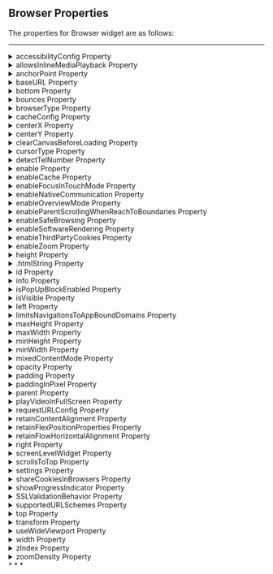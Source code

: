                                  


## <a id="browser-properties"></a> Browser Properties


The properties for Browser widget are as follows:

* * *


<details close markdown="block"><summary>accessibilityConfig Property</summary>

* * *

Enables you to control accessibility behavior and alternative text for the widget.

For more information on using accessibility features in your app, see the [Accessibility](../../../Iris/app_design_dev/Content/Accessibility_Overview.md) appendix in the Volt MX IrisUser Guide.

### Syntax

accessibilityConfig

### Type

Object

### Read/Write

Read + Write

### Remarks

*   The accessibilityConfig property is enabled for all the widgets which are supported under the Flex Layout.

> **_Note:_** From Volt MX Iris V9 SP2 GA version, you can provide i18n keys as values to all the attributes used inside the `accessibilityConfig` property. Values provided in the i18n keys take precedence over values provided in `a11yLabel`, `a11yValue`, and `a11yHint` fields.

The accessibilityConfig property is a JavaScript object which can contain the following key-value pairs.

  
| Key | Type | Description | ARIA Equivalent |
| --- | --- | --- | --- |
| a11yIndex | Integer with no floating or decimal number. | This is an optional parameter. Specifies the order in which the widgets are focused on a screen. | For all widgets, this parameter maps to the `aria-index`, `index`, or `taborder` properties. |
| a11yLabel | String | This is an optional parameter. Specifies alternate text to identify the widget. Generally the label should be the text that is displayed on the screen. | For all widgets, this parameter maps to the `aria-labelledby` property of ARIA in HTML. > **_Note:_** For the Image widget, this parameter maps to the **alt** attribute of ARIA in HTML. |
| a11yValue | String | This is an optional parameter. Specifies the descriptive text that explains the action associated with the widget. On the Android platform, the text specified for a11yValue is prefixed to the a11yHint. | This parameter is similar to the a11yLabel parameter. If the a11yValue is defined, the value of a11yValue is appended to the value of a11yLabel. These values are separated by a space. |
| a11yHint | String | This is an optional parameter. Specifies the descriptive text that explains the action associated with the widget. On the Android platform, the text specified for a11yValue is prefixed to the a11yHint. | For all widgets, this parameter maps to the `aria-describedby` property of ARIA in HTML. |
| a11yHidden | Boolean | This is an optional parameter. Specifies if the widget should be ignored by assistive technology. The default option is set to _false_. This option is supported on iOS 5.0 and above, Android 4.1 and above, and SPA | For all widgets, this parameter maps to the `aria-hidden` property of ARIA in HTML. |
| a11yARIA | Object | This is an optional parameter. For each widget, the key and value provided in this object are added as the attribute and value of the HTML tags respectively. Any values provided for attributes such as `aria-labelledby` and `aria-describedby` using this attribute, takes precedence over values given in `a11yLabel` and `a11yHint` fields. When a widget is provided with the following key value pair or attribute using the a11yARIA object, the tabIndex of the widget is automatically appended as zero.`{"role": "main"}``aria-label` | This parameter is only available on the Desktop Web platform. |

### Android limitations

*   If the results of the concatenation of a11y fields result in an empty string, then `accessibilityConfig` is ignored and the text that is on widget is read out.
*   The soft keypad does not gain accessibility focus during the right/left swipe gesture when the keypad appears.

### SPA/Desktop Web limitations

*   When `accessibilityConfig` property is configured for any widget, the `tabIndex` attribute is added automatically to the `accessibilityConfig` property.
*   The behavior of accessibility depends on the Web browser, Web browser version, Voice Over Assistant, and Voice Over Assistant version.
*   Currently SPA/Desktop web applications support only a few ARIA tags. To achieve more accessibility features, use the attribute a11yARIA. The corresponding tags will be added to the DOM as per these configurations.

### Example 1

This example uses the button widget, but the principle remains the same for all widgets that have an accessibilityConfig property.

```

//This is a generic property that is applicable for various widgets.
//Here, we have shown how to use the accessibilityConfig Property for button widget.
/*You need to make a corresponding use of the accessibilityConfig property for other applicable widgets.*/

Form1.myButton.accessibilityConfig = {
    "a11yLabel": "Label",
    "a11yValue": "Value",
    "a11yHint": "Hint"    
};
```

### Example 2

This example uses the button widget to implement internationalization in `accessibilityConfig` property, but the principle remains the same for all widgets.

```

/*Sample code to implement internationalization in accessibilityConfig property in Native platform.*/

Form1.myButton.accessibilityConfig = {
    "a11yLabel": voltmx.i18n.getLocalizedString("key1")     
};  
/*Sample code to implement internationalization in accessibilityConfig property in Desktop Web platform.*/

Form1.myButton.accessibilityConfig = {
    "a11yLabel": "voltmx.i18n.getLocalizedString(\"key3\")"
};
```

### Platform Availability

*   Available in the IDE
*   iOS, Android, SPA, and Desktop Web

* * *

</details>
<details close markdown="block"><summary>allowsInlineMediaPlayback Property</summary>

* * *

This property enables you to play a video inline in a Browser widget .

### Syntax

allowsInlineMediaPlayback

### Type

Boolean

### Read/Write

Read-only for WKWebView.

### Remarks

The default value of this property is false.

When you set the value of this property as true, the video in the Browser does not open on another screen. The video is played on the same screen.

To ensure that this property works for devices with iOS 10 and later, add the **playsinline** attribute to the video element inside the HTML document. For applications created for OS versions earlier than iOS 10, add the **webkit-playsinline** attribute to the video element in the HTML document.

### Example

Sample HTML document for iOS 10 and later:

```

<!DOCTYPE.html>
<html>
<body>

<h1>My First Heading</h1>
<p>My first paragraph.</p>

<video width="400" controls playsinline>
<source src="mov_bbb.mp4" type="video/mp4">
<source src="mov_bbb.ogg" type="video/ogg">

</video>

</body>
<html>
```

Sample HTML Document for devices earlier than iOS 10

```

<!DOCTYPE.html>
<html>
<body>

<h1>My First Heading</h1>
<p>My first paragraph.</p>

<video width="400" controls webkit-playsinline>
<source src="mov_bbb.mp4" type="video/mp4">
<source src="mov_bbb.ogg" type="video/ogg">

</video>

<p>
Video courtesy of
<a href="https://www.bigbuckbunny.org/" target="_blank">Big Buck Bunny</a>.
</p>

</body>
<html>
```
```

frmBrowser.myBrowser.allowsInlineMediaPlayback = true;
```

Platform Availability

*   Available on iOS platform only

* * *

</details>
<details close markdown="block"><summary>anchorPoint Property</summary>

* * *

Specifies the anchor point of the widget bounds rectangle using the widget's coordinate space.

### Syntax

anchorPoint

### Type

JSObject

### Read/Write

Read + Write

### Remarks

The value for this property is a JavaScript dictionary object with the keys "x" and "y". The values for the "x" and "y" keys are floating-point numbers ranging from 0 to 1. All geometric manipulations to the widget occur about the specified point. For example, applying a rotation transform to a widget with the default anchor point causes the widget to rotate around its center.

The default value for this property is center ( {"x":0.5, "y":0.5} ), that represents the center of the widgets bounds rectangle. The behavior is undefined if the values are outside the range zero (0) to one (1).

### Example

```

Form1.widget1.anchorPoint = {
    "x": 0.5,
    "y": 0.5
};
```

Platform Availability

*   iOS, Android, Windows, and SPA

* * *

</details>
<details close markdown="block"><summary>baseURL Property</summary>

* * *

This property is used to configure the base URL and load a resource file in a Browser widget.

### Syntax

baseURL

### Type

String

### Read/Write

Read + Write

### Remarks

The default value for this property is about:blank.

> **_Note:_** From Iris V8 SP4 onwards, you cannot provide an empty string to access the root folder. You must provide the value, "." , to access the root folder. Here is an example of the code  

frmBrowser.myBrowser.baseURL = ".";

This property is mandatory for loading a resource file inside a browser widget. The resource file can be an image file, audio file, video file or another HTML file.

### Example

```

//Sample code to access a base URL in Browser widget.  
frmBrowser.myBrowser.baseURL="http://www.abcd.com";  
  
/*Sample code to access a resource file in a browser widget, when it is packaged in an application.*/  
frmBrowser.myBrowser.baseURL = voltmx.io.FileSystem.getApplicationDirectoryPath();  

```

### Platform Availability

*   Available in the IDE
*   iOS

* * *

</details>
<details close markdown="block"><summary>bottom Property</summary>

* * *

This property determines the bottom edge of the widget and is measured from the bottom bounds of the parent container.

The bottom property determines the position of the bottom edge of the widget’s bounding box. The value may be set using DP (Device Independent Pixels), Percentage, or Pixels. In freeform layout, the distance is measured from the bottom edge of the parent container. In flow-vertical layout, the value is ignored. In flow-horizontal layout, the value is ignored.

The bottom property is used only if the Height property is not provided.

### Syntax

bottom

### Type

String

### Read/Write

Read + Write

### Remarks

The property determines the bottom edge of the widget and is measured from the bottom bounds of the parent container.

If the layoutType is set as voltmx.flex.FLOW\_VERTICAL, the bottom property is measured from the top edge of bottom sibling widget. The vertical space between two widgets is measured from bottom of the top sibling widget and the top of the bottom sibling widget.

### Example

```

//Sample code to set the bottom property for widgets by using DP, Percentage and Pixels.
frmHome.widgetID.bottom = "50dp";

frmHome.widgetID.bottom = "10%";

frmHome.widgetID.bottom = "10px";
```

### Platform Availability

*   Available in the IDE
*   iOS, Android, Windows, SPA , and Desktop Web

* * *

</details>
<details close markdown="block"><summary>bounces Property</summary>

* * *

Specifies whether the scroll view bounces past the edge of the content and back again.

### Syntax

bounces

### Type

Boolean

The default value for this property is true.

If set to _false,_ the scroll view bounce is not applied.

If set to _true,_ the scroll view bounce is applied.

### Example

```

//Sample code to enable bounces property for a Browser widget.
frmBrowser.myBrowser.bounces=true;
```

### Platform Availability

*   Available in the IDE
*   iOS

* * *

</details>
<details close markdown="block"><summary>browserType Property</summary>

* * *

The `browserType` property helps you to set the type of web view that you want to load the web pages in your application.

### Syntax

browserType

### Type

Constant

You can set the following value to this property.

*   constants.BROWSER\_TYPE\_WKWEBVIEW: This is the default value of this property.

### Read/Write

Read + Write

### Example

```

/*Sample code to set the browserType property in myBrowser Browser widget in frmBrowser form.*/  
frmBrowser.myBrowser.browserType=constants.BROWSER_TYPE_WKWebView;
```

### Platform Availability

*   Available in IDE
*   iOS

* * *

</details>
<details close markdown="block"><summary>cacheConfig Property</summary>

* * *

This property is used to configure the cachePolicy and storagePolicy of the cache responses for the request at the app level.

### Syntax

CacheConfig

### Type

Dictionary

### Read / Write

Read + Write

### Input Parameters

| Parameter | Description |
| --- | --- |
| cacheConfig(JSDictionary) | The cacheConfig is a dictionary which configures the **cachePolicy** and **storagePolicy** of the cache responses. cacheConfig Constants The cache config has the following constantsfor **cachePolicy**: **voltmx.net.cache.USE\_PROTOCOL\_CACHE\_POLICY**: Specifies that the caching logic defined in the protocol implementation, if any, is used for a particular URL load request. This is the default policy for URL load requests. **voltmx.net.cache.RELOAD\_IGNORING\_LOCAL\_CACHE\_DATA**: Specifies that the data for the URL should be loaded from the originating source. No existing cache data should be used to satisfy a URL load request. **voltmx.net.cache.RETURN\_CACHE\_DATA\_ELSE\_LOAD**: Specifies that the existing cached data should be used to satisfy the request, regardless of its age or expiration date. If there is no existing data in the cache corresponding the request, the data is loaded from the originating source. **voltmx.net.cache.RETURN\_CACHE\_DATA\_DONT\_LOAD**: Specifies that the existing cached data should be used to satisfy the request, regardless of its age or expiration date. If there is no existing data in the cache corresponding the request, the data is not loaded from the originating source. The cache config has the following constantsfor **storagePolicy**: **voltmx.net.cache.DISK\_AND\_MEMORY**: The response stored in disk and memory. **voltmx.net.cache.MEMORY\_ONLY**: The response stored in memory only. **voltmx.net.cache.NOT\_ALLOWED**: The response stored neither in the memory nor on the disk.   |

### Example

```

//Sample code to add cacheConfig proerty to the browser widget
frmBrowser.myBrowser.cacheConfig = {
  cachePolicy: voltmx.net.cache.RELOAD_IGNORING_LOCAL_CACHE_DATA,
  cacheStoragePolicy: voltmx.net.cache.MEMORY_ONLY
}
```

### Platform Availability

iOS

* * *

</details>
<details close markdown="block"><summary>centerX Property</summary>

* * *

This property determines the center of a widget measured from the left bounds of the parent container.

The centerX property determines the horizontal center of the widget’s bounding box. The value may be set using DP (Device Independent Pixels), Percentage, or Pixels. In freeform layout, the distance is measured from the left edge of the parent container. In flow-vertical layout, the distance is measured from the left edge of the parent container. In flow-horizontal layout, the distance is measured from the right edge of the previous sibling widget in the hierarchy.

### Syntax

centerX

### Type

String

### Read/Write

Read + Write

### Remarks

If the layoutType is set as voltmx.flex.FLOW\_HORIZONTAL, the centerX property is measured from right edge of the left sibling widget.

### Example

```

//Sample code to set the centerX property for widgets by using DP, Percentage and Pixels.
frmHome.widgetID.centerX = "50dp";

frmHome.widgetID.centerX = "10%";

frmHome.widgetID.centerX = "10px";
```

### Platform Availability

*   Available in the IDE
*   iOS, Android, Windows, SPA, and Desktop Web

* * *

</details>
<details close markdown="block"><summary>centerY Property</summary>

* * *

This property determines the center of a widget measured from the top bounds of the parent container.

The centerY property determines the vertical center of the widget’s bounding box. The value may be set using DP (Device Independent Pixels), Percentage, or Pixels. In freeform layout, the distance is measured from the top edge of the parent container. In flow-horizontal layout, the distance is measured from the top edge of the parent container. In flow-vertical layout, the distance is measured from the bottom edge of the previous sibling widget in the hierarchy.

### Syntax

centerY

### Type

String

### Read/Write

Read + Write

### Remarks

If the layoutType is set as voltmx.flex.FLOW\_VERTICAL, the centerY property is measured from bottom edge of the top sibling widget.

### Example

```

//Sample code to set the centerY property for widgets by using DP, Percentage and Pixels.
frmHome.widgetID.centerY = "50dp";

frmHome.widgetID.centerY = "10%";

frmHome.widgetID.centerY = "10px";
```

### Platform Availability

*   Available in the IDE
*   iOS, Android, Windows, SPA, and Desktop Web

* * *

</details>
<details close markdown="block"><summary>clearCanvasBeforeLoading Property</summary> 

* * *

Clears the browser's canvas before data is loaded.

### Syntax

clearCanvasBeforeLoading

### Type

Boolean

### Read/Write

Read+Write

### Remarks

If this property is set to `true`, the browser widget will clear its canvas before it loads data. If it is `false`, it will not clear the canvas.

### Example

```

//Sample code to disable clearCanvasBeforeLoading property in Browser widget.  
frmBrowser.myBrowser.clearCanvasBeforeLoading=false;  

```

### Platform Availability

*   Android

* * *

</details>
<details close markdown="block"><summary>cursorType Property</summary>

* * *

In Desktop Web applications, when you hover the mouse over any widget, a mouse pointer appears. Using the cursorType property in Iris, you can specify the type of the mouse pointer.

### Syntax

cursorType

### Type

String.

You must provide valid CSS cursor value such as wait, grab, help, etc. to the cursorType property.

### Read/Write

Read + Write

### Remarks

To add the `cursorType` property using Volt MX Iris in a Desktop Web application, follow these steps.

1.  In Volt MX Iris, open the Desktop Web application. From the **Project** explorer, expand **Responsive Web/ Desktop**\> **Forms** and select the form to which you need to make the changes.
2.  On the canvas, select the widget for which you want to specify the cursor type. For example, button.
3.  From the **Properties** panel, navigate to the **Skin** tab > **Hover Skin** tab.  
    You will find that the details of the hover skin is not enabled here.
4.  Check the **Enable** option to add a hover skin to your widget.  
    The details and configurations of the hover skin is enabled.
5.  Under the **General** section, for the Platform option, click the ellipsis icon.  
    The **Fork Skin** window appears.
6.  In the **Fork Skin** window, for **Desktop**, check under **HTML5 SPA**.
7.  Click **Ok**. You have successfully forked your hover skin for Desktop Web application.  
    You can see that the **Cursor Type** property has been added under the **General** section.
8.  Select a value from the drop-down list to set the **Cursor Type** for the widget.

### Example

```

//This is a generic property and is applicable for many widgets.  
  
/*The example provided is for the Button widget. Make the required changes in the example while using other widgets.*/
  
frmButton.myButton.cursorType = "wait";

```

### Platform Availability

*   Available in IDE
*   Desktop Web

* * *

</details>
<details close markdown="block"><summary>detectTelNumber Property</summary>

* * *

Specifies if the Browser widget must support the detection of phone numbers in the web page and display the phone numbers as clickable Phone links. If you click the Phone link, the Phone application launches and dials the number.

### Syntax

detectTelNumber

### Type

Boolean

### Read/Write

Read + Write

### Remarks

The default value for this property is true.

If set to _false_, the Browser does not detect the Phone numbers.

If set to _true_, the Browser detects the phone numbers and displays them as links on the Phone.

### Example

```

//Sample code to enable detectTelNumber property in Browser widget.  
frmBrowser.myBrowser.detectTelNumber=true;  

```

### Platform Availability

*   Available in the IDE
*   Available on all platforms

* * *

</details>
<details close markdown="block"><summary>enable Property</summary>

* * *

The `enable` property is used to control the actionability of the widgets. In a scenario where you want to display a widget but not invoke any action on the widget, configure the `enable` property to false to achieve it.

This is a constructor level property and applicable for all widgets in Volt MX Iris.

### Syntax

enable

### Type

Boolean

### Read/Write

Read + Write

### Remarks

The default value of this property is true.

When `enable` property is configured to true, the action associated with a widget can be invoked by the user in the application.

When `enable` property is configured to false, the action associated with a widget cannot be invoked by the user in the application.

### Example

```

//This is a generic property and is applicable for many widgets.  
  
/*The example provided is for the Button widget. Make the changes required in the example while using other widgets.*/
  
frmButton.myBtn.enable= true;
```

### Platform Availability

*   Android, iOS, Windows, SPA, and Desktop web

 

* * *

</details>
<details close markdown="block"><summary>enableCache Property</summary>

* * *

The property enables you to improve the performance of Positional Dimension Animations.

### Syntax

enableCache

### Type

Boolean

### Read/Write

Read + Write

### Remarks

The default value for this property is true.

> **_Note:_** When the property is used, application consumes more memory. The usage of the property enables tradeoff between performance and visual quality of the content. Use the property cautiously.

### Example

```

Form1.widgetID.enableCache = true;
```

### Platform Availability

*   Available in the IDE.
*   Windows
*   Android (Not available in IDE)

* * *

</details>
<details close markdown="block"><summary>enableFocusInTouchMode Property</summary>

* * *

This property is applicable in Android native platform, when a Browser or a CordovaBrowser widget appears in the middle of mobile device screen. When the user touches the Browser or CordovaBrowser widget, the screen scrolls up, and moves the widget to the top of the screen.  
When `enableFocusInTouchMode` property is configured to _false_, the widget will not move to the top of the screen. When configured to _true_, the widget will move to the top of the screen.

This property is applicable only for Browser and CordovaBrowser widgets.

### Syntax

enableFocusInTouchMode

### Type

Boolean

### Read/Write

Read + Write

### Example

```

//This property is applicable for Browser and CordovaBrowser widgets.

/*This example demonstrates how to use enableFocusInTouchMode property by using myBrowser Browser widget in frmBrowser FlexForm. You need to use enableFocusInTouchMode property for CordovaBrowser widget in a similar manner.*/

frmBrowser.myBrowser.enableFocusInTouchMode= false;

```

### Platform Availability

*   Android
    

 

* * *

</details>
<details close markdown="block"><summary>enableNativeCommunication Property</summary> 

* * *

Enables web apps to access Volt MX Iris native capabilities from within the web app's JavaScript code.

### Syntax

enableNativeCommunication

### Type

Boolean

### Read/Write

Read only

### Remarks

By default, this property is set `false`. Your app can only set this property in the Browser widget's constructor. After the constructor executes, this property is read-only.

### Example

```

//This property is applicable for Browser and CordovaBrowser widgets.

/*This example demonstrates how to use enableNativeCommunication property by using myBrowser Browser widget in frmBrowser FlexForm. You need to use enableNativeCommunication property for CordovaBrowser widget in a similar manner.*/  
FrmBrowser.myBrowser.enableNativeCommunication = true;
```

### Platform Availability

*   iOS, Android, Windows, SPA, and Desktop Web

* * *

</details>
<details close markdown="block"><summary>enableOverviewMode Property</summary>

* * *

Specifies whether the browser should load pages in overview mode. For example, zoom out the content to fit in the screen width.

### Syntax

enableOverviewMode

### Type

Boolean

### Read/Write

Write only

### Remarks

The default value for this property is false.

To use this property, you must set useWideViewport property and screenLevelWidget property to true, else the behavior is undefined.

### Example

```

//Sample code to enable enableOverviewMode property in Browser widget.  
frmBrowser.myBrowser.enableOverviewMode=true;  

```

### Platform Availability

Available on Android 8

* * *

</details>
<details close markdown="block"><summary>enableParentScrollingWhenReachToBoundaries Property</summary>

* * *

Makes the content of the Browser scrollable.

### Syntax

enableParentScrollingWhenReachToBoundaries

### Type

Boolean

### Read/Write

Read+Write

### Remarks

This is a non-Constructor property.

Default value of this property is **true**.

You must set this property as false to make the Browser content scrollable. For example, if a Browser has PDF content in it, you must set this property as false to make the content scrollable.

Limitation

If a Browser has a scrollable parent, the parent cannot be scrolled further once you reach the end of the Browser. Touch the parent to scroll it. This limitation is applicable when you set this property to **false**.

### Example

```

formHome.browser.enableParentScrollingWhenReachToBoundaries = false;
```

### Platform Availability

*   Android

* * *

</details>
<details close markdown="block"><summary>enableSafeBrowsing Property</summary>

* * *

This property helps you to enable or disable the Safe Browsing feature in a _Browser_ widget.

### Syntax

enableSafeBrowsing

### Type

Boolean

### Read/Write

Read+Write

### Remarks

*   The default value of this property is _true_.
*   Safe Browsing is available by default on devices with WebView version 66 and later (Android 5.0 and later).
*   Safe Browsing protects the browser/Webview against malware and phishing attacks. In Volt MX Iris, you can use the **enableSafeBrowsing** property to enable and disable this feature in the _Browser_ widget.

> **_Note:_** Android Apps where the **target SDK** has been set less than Android 8 (API level 26), cannot use **enableSafeBrowsing** Property. Such apps should add the following manifest tag to enable Safe Browsing. To add the tag go to Project Settings>Native>Android>Tags>**Child Tag Entries under<manifest> tag** and provide the following code.  
  
`<meta-data android:name="android.webkit.WebView.EnableSafeBrowsing" android:value="true" />`  
  
This manifest tag is also helpful if you have multiple Browser widgets in your application. However, this tag has lower precedence over enableSafeBrowsing Property.  

### Example

```

//Sample code to enable enableSafeBrowsing property in Browser widget.  
frmBrowser.myBrowser.enableSafeBrowsing=true;  

```

### Platform Availability

*   Android(API Level 26 and later)

* * *

</details>
<details close markdown="block"><summary>enableSoftwareRendering Property</summary>

* * *

Sets the rendering of the browser contents using software, not hardware.

### Syntax

enableSoftwareRendering

### Type

Boolean

### Read/Write

Read + Write

### Remarks

The default value for this property is false.

This property is only supported on Android. By default the Browser contents on Android devices is rendered by the hardware rendering layer. In a few devices, hardware rendering of the Browser widget may fail under low memory situations leading to blank area in the Browser widget’s space on screen.

To handle this issue, the browser rendering can be moved from hardware to software which ensures that the Browser widget is always displayed properly.

If you configure the enableSoftwareRendering property value as True, the Browser widget refresh rate decreases. The decrease in the Browser widget refresh rate will impact the refresh rate of animations, GIFs, and videos in the browser.

### Example

```

formHome.browser.enableSoftwareRendering = true;
```

### Platform Availability

*   Android

* * *

</details>
<details close markdown="block"><summary>enableThirdPartyCookies Property</summary>

* * *

Specifies if third party cookies must be enabled.

### Syntax

enableThirdPartyCookies

### Type

Boolean

### Read/Write

Read + Write

### Example

```

formHome.browser.enableThirdPartyCookies = true;
```

### Platform Availability

*   Android

* * *

</details>
<details close markdown="block"><summary>enableZoom Property</summary>

* * *

Specifies if Zoom (ability to change the scale of the view area) must be enabled.

### Syntax

enableZoom

### Type

Boolean

### Read/Write

Read + Write

### Remarks

The default value for this property is false.

If set to _true_, the Zoom feature is enabled.

If set to _false_, the Zoom feature is disabled.

### Example

```

//Sample code to enable enableZoom property in Browser widget.  
frmBrowser.myBrowser.enableZoom=true;  

```

### Platform Availability

*   Available in the IDE
*   Available on all platforms except Windows platform

* * *

</details>
<details close markdown="block"><summary>height Property</summary>

* * *

It determines the height of the widget and measured along the y-axis.

The height property determines the height of the widget’s bounding box. The value may be set using DP (Device Independent Pixels), Percentage, or Pixels. For supported widgets, the height may be derived from either the widget or container’s contents by setting the height to “preferred”.

### Syntax

height

### Type

Number, String, and Constant

### Read/Write

Read + Write

### Remarks

Following are the available measurement options:

*   %: Specifies the values in percentage relative to the parent dimensions.
*   px: Specifies the values in terms of device hardware pixels.
*   dp: Specifies the values in terms of device independent pixels.
*   default: Specifies the default value of the widget.
*   voltmx.flex.USE\_PREFERED\_SIZE: When this option is specified, the layout uses preferred height of the widget as height and preferred size of the widget is determined by the widget and may varies between platforms.

### Example

```

//Sample code to set the height property for widgets by using DP, Percentage and Pixels.
frmHome.browser1.height="50dp";

frmHome.browser1. height="10%";

frmHome.browser1. height="10px";
```

### Platform Availability

*   Available in the IDE
*   iOS
*   Android
*   Windows
*   SPA

* * *

</details>
<details close markdown="block"><summary id="htmlString">.htmlString Property</summary>

* * *

Specifies the HTML content for the Browser widget.

### Syntax

htmlString

### Type

String

### Read/Write

Read + Write

### Example

```

//Sample code to set.htmlString property in Browser widget.  
var.htmlStringWelcome= ".html>Welcome<.html>";  
frmBrowser.myBrowser.htmlString.htmlStringWelcome;  

```

### Platform Availability

*   Available on all platforms

* * *

</details>
<details close markdown="block"><summary>id Property</summary>

* * *

id is a unique identifier of Browser widget consisting of alpha numeric characters. Every Browser should have a unique id within a Form.

### Syntax

id

### Type

String

### Read/Write

Read only

### Example

```

//Defining the properties for a Browser widget with id :"browserID"
var webBasic = {
    id: "browserID",
    isVisible: true,
    screenLevelWidget: false
};

var webLayout = {
    containerWeight: 100
};

//Creating the Browser.
var browser = new voltmx.ui.Browser(webBasic, webLayout, {});

//Reading the id of the Browser
alert("Browser id ::" + browser.id);
```

### Platform Availability

*   Available in the IDE
*   Available on all platforms

* * *

</details>
<details close markdown="block"><summary>info Property</summary>

* * *

A custom JSObject with the key value pairs that a developer can use to store the context with the widget. This will help in avoiding the globals to most part of the programming.

### Syntax

info

### Type

JSObject

### Read/Write

Read + Write

### Remarks

This is a **non-Constructor** property. You cannot set this property through widget constructor. But you can read and write data to it.

Info property can hold any JSObject. After assigning the JSObject to info property, the JSObject should not be modified. For example,

```

var inf = {a: 'hello'};
widget.info = inf; //works
widget.info.a = 'hello world'; //This will not update the widget info a property to Hello world. 
//widget.info.a will have old value as hello.
```

### Example

```

//Sample code to set info property for a Browser widget

frmBrowser.myBrowser.info = {
    key: "zoom of browser"
};

//Reading the info of the Browser widget.
voltmx.print("Browser info ::" + frmBrowser.myBrowser.info);
```

### Platform Availability

*   Available on all platforms

* * *

* * *

</details>
<details close markdown="block"><summary>isPopUpBlockEnabled Property</summary>

* * *

This property indicates whether pop-ups invoked by the Window.open() API are blocked in the WKWebView browser.

### Syntax

isPopUpBlockEnabled

### Type

Boolean

### Read/Write

Read + Write

### Remarks

*   If the value is set to true, the pop-up web page that is invoked by the Window.open() API is blocked and does not open.
*   If the value is set to false, the pop-up web page opens in the same browser window, invoked by an event of the Window.open() API.
*   The default value for this property is false.
*   When the Window.close() API is invoked, the page navigates back to the space that the pop-up event was triggered from.


### Example

```

// Sample Code to block pop-ups
var browser0 \= new kony.ui.Browser({
"isPopUpBlockEnabled": true
)};
```

### Platform Availability

*   Available on the iOS platform
 

* * *

</details>
<details close markdown="block"><summary>isVisible Property</summary>

* * *

This property controls the visibility of a widget on the form.

### Syntax

isVisible

### Type

Boolean

### Read/Write

Read + Write

### Remarks

The default value for this property is true.

If set to _false,_ the widget is not displayed.

If set to _true,_ the widget is displayed.

You can also set the visibility of a widget dynamically from code using the setVisibility method.

### Example

```

//Sample code to set isVisible property for a Browser widget
frmBrowser.myBrowser.isVisible=true;
```

### Platform Availability

*   Available in the IDE
*   Available on all platforms

* * *

</details>
<details close markdown="block"><summary>left Property</summary>

* * *

This property determines the lower left corner edge of the widget and is measured from the left bounds of the parent container.

The left property determines the position of the left edge of the widget’s bounding box. The value may be set using DP (Device Independent Pixels), Percentage, or Pixels. In freeform layout, the distance is measured from the left edge of the parent container. In flow-vertical layout, the distance is measured from the left edge of the parent container. In flow-horizontal layout, the distance is measured from the right edge of the previous sibling widget in the hierarchy.

### Syntax

left

### Type

String

### Read/Write

Read + Write

### Remarks

If the layoutType is set as voltmx.flex.FLOW\_HORIZONTAL, the left property is measured from right edge of the left sibling widget.

### Example

```

//Sample code to set the left property for widgets by using DP, Percentage and Pixels.
frmHome.widgetID.left = "50dp";

frmHome.widgetID.left = "10%";

frmHome.widgetID.left = "10px";
```

### Platform Availability

*   Available in the IDE
*   iOS, Android, Windows, SPA, and Desktop Web

* * *

</details>
<details close markdown="block"><summary>limitsNavigationsToAppBoundDomains Property</summary>

* * *

The iOS App-Bound Domains feature limits the tracking risk of in-app browsing, by restricting domain access by the app to those you specify. To use the feature, you add the WKAppBoundDomains key to `<projectDirectory>/resources/common/infoplist_configuration.json`and supply an array of domain name strings as the value. Here is a sample infoplist_configuration.json file entry to set app bound domains.
```
{ 
   "WKAppBoundDomains" : ["https://www.ExampleDomainl.com", "https://www.ExampleDomain2.com", "https://www.ExampleDomain3.com"]
}
``` 

By default, Browser widgets with Browser Type = WKWebView can use JavaScript injection, custom style sheets, cookie manipulation, and message handlers. However, once you add "WKAppBoundDomains" to infoplist_configuration.json, all WKWebView Browser instances in the app lose these capabilities. To restore access to these APIs, set limitsNavigationsToAppBoundDomains to true in the Browser widget configuration.

> **_Note:_**  You can also access the limitsNavigationsToAppBoundDomains property through code as part of the pspConfig Object. However, you can only enable (or add) this property when you create the Browser widget instance. You cannot change the value of this property after the Browser widget is initialized. 

### Syntax

limitsNavigationsToAppBoundDomains 

### Type

Boolean

### Read/Write

Read Only

### Remarks

The default value of this property is false. 

### Example

```
limitsNavigationsToAppBoundDomains = true;
```

### Platform Availability

*   iOS 14 and later versions

* * *

</details>
<details close markdown="block"><summary>maxHeight Property</summary>

* * *

This property specifies the maximum height of the widget and is applicable only when the height property is not specified.

The maxHeight property determines the maximum height of the widget’s bounding box. The value may be set using DP (Device Independent Pixels), Percentage, or Pixels. The maxHeight value overrides the preferred, or “autogrow” height, if the maxHeight is less than the derived content height of the widget.

### Syntax

maxHeight

### Type

Number

### Read/Write

Read + Write

### Example

```

//Sample code to set the maxHeight property for widgets by using DP, Percentage and Pixels.
frmHome.widgetID.maxHeight = "50dp";

frmHome.widgetID.maxHeight = "10%";

frmHome.widgetID.maxHeight = "10px";
```

### Platform Availability

*   Available in the IDE
*   iOS, Android, Windows, SPA, and Desktop Web

* * *

</details>
<details close markdown="block"><summary>maxWidth Property</summary>

* * *

This property specifies the maximum width of the widget and is applicable only when the width property is not specified.

The Width property determines the maximum width of the widget’s bounding box. The value may be set using DP (Device Independent Pixels), Percentage, or Pixels. The maxWidth value overrides the preferred, or “autogrow” width, if the maxWidth is less than the derived content width of the widget.

### Syntax

maxWidth

### Type

Number

### Read/Write

Read + Write

### Example

```

//Sample code to set the maxWidth property for widgets by using DP, Percentage and Pixels.
frmHome.widgetID.maxWidth = "50dp";

frmHome.widgetID.maxWidth = "10%";

frmHome.widgetID.maxWidth = "10px";
```

### Platform Availability

*   Available in the IDE
*   iOS, Android, Windows, SPA, and Desktop Web

* * *

</details>
<details close markdown="block"><summary>minHeight Property</summary>

* * *

This property specifies the minimum height of the widget and is applicable only when the height property is not specified.

The minHeight property determines the minimum height of the widget’s bounding box. The value may be set using DP (Device Independent Pixels), Percentage, or Pixels. The minHeight value overrides the preferred, or “autogrow” height, if the minHeight is larger than the derived content height of the widget.

### Syntax

minHeight

### Type

Number

### Read/Write

Read + Write

### Example

```

//Sample code to set the minHeight property for widgets by using DP, Percentage and Pixels.
frmHome.widgetID.minHeight = "50dp";

frmHome.widgetID.minHeight = "10%";

frmHome.widgetID.minHeight = "10px";
```

### Platform Availability

*   Available in the IDE
*   iOS, Android, Windows, SPA, and Desktop Web

* * *

</details>
<details close markdown="block"><summary>minWidth Property</summary>

* * *

This property specifies the minimum width of the widget and is applicable only when the width property is not specified.

The minWidth property determines the minimum width of the widget’s bounding box. The value may be set using DP (Device Independent Pixels), Percentage, or Pixels. The minWidth value overrides the preferred, or “autogrow” width, if the minWidth is larger than the derived content width of the widget.

### Syntax

minWidth

### Type

Number

### Read/Write

Read only

### Example

```

//Sample code to set the minWidth property for widgets by using DP, Percentage and Pixels.
frmHome.widgetID.minWidth = "50dp";

frmHome.widgetID.minWidth = "10%";

frmHome.widgetID.minWidth = "10px";
```

### Platform Availability

*   Available in the IDE
*   iOS, Android, Windows, SPA, and Desktop Web

* * *

</details>
<details close markdown="block"><summary>mixedContentMode Property</summary>

* * *

This property is used to set the behavior of Browser widget, when a secure URL tries to load a content that is not secure.

### Syntax

mixedContentMode

### Type

Constant

### Read/Write

Read + Write

### Remarks

The default value of this property is constants.BROWSER\_MIXED\_CONTENT\_NEVER\_ALLOW.

You can set any of the following value to this property.

*   constants.BROWSER\_MIXED\_CONTENT\_ALWAYS\_ALLOW: When the `mixedContentMode` property is set to this value, the Browser widget will load all content from a secure origin. This mode of loading content is least secure and is not recommended.
*   constants.BROWSER\_MIXED\_CONTENT\_NEVER\_ALLOW: When the `mixedContentMode` property is set to this value, the Browser widget will not load a content without certifications even if it is from a secure origin. This mode of loading content is secure and is recommended.
*   constants.BROWSER\_MIXED\_CONTENT\_COMPATIBILITY\_MODE: When the `mixedContentMode` property is set to this value, the Browser widget behaves similar to a web browser and attempts to load the content without certifications. This content may be loaded or blocked depending on the release and is not explicitly defined. You can use this mode of loading content when your application is not in control of the content, but the content is being operated from a secure environment.

> **_Note:_** In an application with target SDK as Android 9 (API level 28), the cleartext content for specific domains is blocked. To enable cleartext for specific domains, you must configure cleartexttraffic in the network security configuration. For more information on cleartexttraffic, click [here](../../../Iris/iris_user_guide/Content/Android_Pie_Behavioral_Changes.md).

### Example

```

//Sample code to set mixedContentMode property for a Browser widget.   
  
frmBrowser.myBrowser.mixedContentMode = constants.BROWSER_MIXED_CONTENT_COMPATIBILITY_MODE;

```

### Platform Availability

*   Android 5.0 onwards

> **_Note:_** In an application with target SDK as Android 9 (API level 28), the cleartext content for specific domains is blocked. To enable cleartext for specific domains, you must configure cleartexttraffic in the network security configuration. For more information on cleartexttraffic, click [here](../../../Iris/iris_user_guide/Content/Android_Pie_Behavioral_Changes.md).

* * *

</details>
<details close markdown="block"><summary>opacity Property</summary>

* * *

Specifies the opacity of the widget. The value of this property must be in the range 0.0 (transparent) to 1.0 (opaque). Any values outside this range are fixed to the nearest minimum or maximum value.

Specifies the opacity of the widget. Valid opacity values range from 0.0 (transparent), to 1.0 (opaque). Values set to less than zero will default to zero. Values more than 1.0 will default to 1. Interaction events set on a transparent widget will still be fired. To disable the events, also set the “isVisible” property to “false”.

### Syntax

opacity

### Type

Number

### Read/Write

Read + Write

### Remarks

> **_Note:_** This property has more priority compared to the values coming from the configured skin.

### Example

```

//Sample code to make the widget transparent by using the opacity property.
frmHome.widgetID.opacity = 0;

//Sample code to make the widget opaque by using the opacity property.
frmHome.widgetID.opacity = 1;
```

### Platform Availability

*   Not available in the IDE.
*   iOS, Android, Windows, SPA, and Desktop Web

* * *

</details>
<details close markdown="block"><summary>padding Property</summary>

* * *

Defines the space between the content of the widget and the widget boundaries. You can use this option to define the top, left, right, and bottom distance between the widget content and the widget boundary.

When you are defining the padding (for any platform) the _first_ time, the value that you enter in the padding field (top, left, right, or bottom) is auto-populated across all the platforms.

  
The following image illustrates a widget with a defined padding:

![](../../../8.4/WidgetsProgGuide/Content/Resources/Images/Padding.png)

### Syntax

padding

### Type

Array of numbers

### Read / Write

Read+Write

### Limitations

Desktop Web/ SPA platforms do not support _padding_ property in Image widget, Slider widget and Switch widget.

### Example

```

//Sample code to set the padding property for widgetID Button widget in frmHome Form.
frmHome.widgetID.padding= [2,2,2,2];
```

### Platform Availability

*   Available in IDE
*   Desktop Web and SPA

* * *

</details>
<details close markdown="block"><summary>paddingInPixel Property</summary>

* * *

This property specifies whether the padding property is to be applied in pixels or in percentage.

### Syntax

paddingInPixel

### Type

Boolean

### Read/Write

Read Only

### Remarks

The default value of this property is _false_.

If the value of this property is _true,_ the padding are applied in pixels.

If the value of this property is _false,_ the padding are applied as set in [padding](#padding) property.

### Limitations

Desktop Web/ SPA platforms do not support _paddingInPixel_ property in Image widget, Slider widget and Switch widget.

### Example

```

//Sample code to read paddingInPixel property for widgetID Button widget in frmHome form.

voltmx.print("PaddingInPixel property value is:"+fromHome.widgetID.paddingInPixel);
```

### Platform Availability

*   Desktop Web and SPA.

* * *

</details>
<details close markdown="block"><summary>parent Property</summary>

* * *

Helps you access the parent of the widget. If the widget is not part of the widget hierarchy, the parent property returns null.

### Syntax

parent

### Read/Write

Read only

### Remarks

> **_Note:_** The property works for all the widgets inside a FlexForm, FlexContainer or FlexScrollContainer.

### Example

```

function func() {

    voltmx.print("The parent of the widget" + JSON.stringify(Form1.widgetID.parent));

}
```

### Platform Availability

*   Not available in the IDE
*   iOS, Android, Windows, SPA, and Desktop Web

* * *

</details>
<details close markdown="block"><summary>playVideoInFullScreen Property</summary>

* * *

You can use this property to enable Full Screen viewing of videos in webpages in Browser widget. After enabling this property, by clicking the Full Screen Expansion button, you can make the videos play in full-screen view.

### Syntax

playVideoInFullScreen

### Type

Boolean

### Read/Write

Read + Write

### Example

```

frm1.browser1.playVideoInFullScreen = true;

```

### Platform Availability

*   Android

* * *

</details>
<details close markdown="block"><summary>requestURLConfig Property</summary>

* * *

Specifies the configurations for the requested URL in key-value pairs as a JavaScript object.

### Syntax

requestURLConfig

### Type

JSObject

### Read/Write

Read + Write

### Remarks

The following are the keys that are accepted in this object.

*   URL - Mandatory

Specifies the initial URL that must be requested from the server. The URL must begin with http:// .

*   requestMethod - Optional

Specifies the HTTP method to use for requesting the initial URL. You can choose either:

> *   BROWSER\_REQUEST\_METHOD\_GET (Default)
>     
>     > **_Note:_** SPA platforms supports BROWSER\_REQUEST\_METHOD\_GET option only.
>     

> *   BROWSER\_REQUEST\_METHOD\_POST

*   requestData - Optional

Specifies the key-value pairs that must be sent to the initial URL. It accepts an array of array. For example,

```

[["key1","value1"],["key2","value2"],["keyn", "valuen"]
```

### Example

```

//Sample code to invoke requestURLConfig property for a Browser widget.
  
var urlConf = {
    URL: "https://www.google.co.in/",
    requestMethod: constants.BROWSER_REQUEST_METHOD_GET,
    headers: headersConf
};  
frmBrowser.myBrowser.requestURLConfig=urlConf;

```

### Platform Availability

*   Available in the IDE
*   Available on all platforms

* * *

</details>
<details close markdown="block"><summary>retainContentAlignment Property</summary>

* * *

This property is used to retain the content alignment property value, as it was defined.

> **_Note:_** Locale-level configurations take priority when invalid values are given to this property, or if it is not defined.

The mirroring widget layout properties should be defined as follows.

```

function getIsFlexPositionalShouldMirror(widgetRetainFlexPositionPropertiesValue) {
    return (isI18nLayoutConfigEnabled &&
    localeLayoutConfig[defaultLocale]
    ["mirrorFlexPositionalProperties"] == true &&
    !widgetRetainFlexPositionPropertiesValue);
}
```

The following table illustrates how widgets consider Local flag and Widget flag values.

| Properties | Local Flag Value | Widget Flag Value | Action |
| --- | --- | --- | --- |
| Mirror/retain FlexPositionProperties | true | true | Use the designed layout from widget for all locales. Widget layout overrides everything else. |
| Mirror/retain FlexPositionProperties | true | false | Use Mirror FlexPositionProperties since locale-level Mirror is true. |
| Mirror/retain FlexPositionProperties | true | not specified | Use Mirror FlexPositionProperties since locale-level Mirror is true. |
| Mirror/retain FlexPositionProperties | false | true | Use the designed layout from widget for all locales. Widget layout overrides everything else. |
| Mirror/retain FlexPositionProperties | false | false | Use the Design/Model-specific default layout. |
| Mirror/retain FlexPositionProperties | false | not specified | Use the Design/Model-specific default layout. |
| Mirror/retain FlexPositionProperties | not specified | true | Use the designed layout from widget for all locales. Widget layout overrides everything else. |
| Mirror/retain FlexPositionProperties | not specified | false | Use the Design/Model-specific default layout. |
| Mirror/retain FlexPositionProperties | not specified | not specified | Use the Design/Model-specific default layout. |

### Syntax

retainContentAlignment

### Type

Boolean

### Read/Write

No (only during widget-construction time)

### Example

```

//This is a generic property that is applicable for various widgets.
//Here, we have shown how to use the retainContentAlignment property for Button widget.
/*You need to make a corresponding use of the 
retainContentAlignment property for other applicable widgets.*/
var btn = new voltmx.ui.Button({
    "focusSkin": "defBtnFocus",
    "height": "50dp",
    "id": "myButton",
    "isVisible": true,
    "left": "0dp",
    "skin": "defBtnNormal",
    "text": "text always from top left",
    "top": "0dp",
    "width": "260dp",
    "zIndex": 1
}, {
    "contentAlignment": constants.CONTENT_ALIGN_TOP_LEFT,
    "displayText": true,
    "padding": [0, 0, 0, 0],
    "paddingInPixel": false,
    "retainFlexPositionProperties": false,
    "retainContentAlignment": true
}, {});
```

### Platform Availability

*   Available in IDE
*   Windows, iOS, Android, and SPA

* * *

</details>
<details close markdown="block"><summary>retainFlexPositionProperties Property</summary>

* * *

This property is used to retain flex positional property values as they were defined. The flex positional properties are left, right, and padding.

> **_Note:_** Locale-level configurations take priority when invalid values are given to this property, or if it is not defined.

The mirroring widget layout properties should be defined as follows.

```

function getIsFlexPositionalShouldMirror(widgetRetainFlexPositionPropertiesValue) {
    return (isI18nLayoutConfigEnabled &&
    localeLayoutConfig[defaultLocale]
    ["mirrorFlexPositionalProperties"] == true &&
    !widgetRetainFlexPositionPropertiesValue);
}
```

The following table illustrates how widgets consider Local flag and Widget flag values.

| Properties | Local Flag Value | Widget Flag Value | Action |
| --- | --- | --- | --- |
| Mirror/retain FlexPositionProperties | true | true | Use the designed layout from widget for all locales. Widget layout overrides everything else. |
| Mirror/retain FlexPositionProperties | true | false | Use Mirror FlexPositionProperties since locale-level Mirror is true. |
| Mirror/retain FlexPositionProperties | true | not specified | Use Mirror FlexPositionProperties since locale-level Mirror is true. |
| Mirror/retain FlexPositionProperties | false | true | Use the designed layout from widget for all locales. Widget layout overrides everything else. |
| Mirror/retain FlexPositionProperties | false | false | Use the Design/Model-specific default layout. |
| Mirror/retain FlexPositionProperties | false | not specified | Use the Design/Model-specific default layout. |
| Mirror/retain FlexPositionProperties | not specified | true | Use the designed layout from widget for all locales. Widget layout overrides everything else. |
| Mirror/retain FlexPositionProperties | not specified | false | Use the Design/Model-specific default layout. |
| Mirror/retain FlexPositionProperties | not specified | not specified | Use the Design/Model-specific default layout. |

### Syntax

retainFlexPositionProperties

### Type

Boolean

### Read/Write

No (only during widget-construction time)

### Example

```

//This is a generic property that is applicable for various widgets.
//Here, we have shown how to use the retainFlexPositionProperties property for Button widget.
/*You need to make a corresponding use of the 
retainFlexPositionProperties property for other applicable widgets.*/
var btn = new voltmx.ui.Button({
    "focusSkin": "defBtnFocus",
    "height": "50dp",
    "id": "myButton",
    "isVisible": true,
    "left": "0dp",
    "skin": "defBtnNormal",
    "text": "always left",
    "top": "0dp",
    "width": "260dp",
    "zIndex": 1
}, {
    "contentAlignment": constants.CONTENT_ALIGN_CENTER,
    "displayText": true,
    "padding": [0, 0, 0, 0],
    "paddingInPixel": false,
    "retainFlexPositionProperties": true,
    "retainContentAlignment": false
}, {});
```

### Platform Availability

*   Available in IDE
*   Windows, iOS, Android, and SPA

* * *

</details>
<details close markdown="block"><summary>retainFlowHorizontalAlignment Property</summary>

* * *

This property is used to convert Flow Horizontal Left to Flow Horizontal Right.

> **_Note:_** Locale-level configurations take priority when invalid values are given to this property, or if it is not defined.

The mirroring widget layout properties should be defined as follows.

```

function getIsFlexPositionalShouldMirror(widgetRetainFlexPositionPropertiesValue) {
    return (isI18nLayoutConfigEnabled &&
    localeLayoutConfig[defaultLocale]
    ["mirrorFlexPositionalProperties"] == true &&
    !widgetRetainFlexPositionPropertiesValue);
}
```

The following table illustrates how widgets consider Local flag and Widget flag values.

| Properties | Local Flag Value | Widget Flag Value | Action |
| --- | --- | --- | --- |
| Mirror/retain FlexPositionProperties | true | true | Use the designed layout from widget for all locales. Widget layout overrides everything else. |
| Mirror/retain FlexPositionProperties | true | false | Use Mirror FlexPositionProperties since locale-level Mirror is true. |
| Mirror/retain FlexPositionProperties | true | not specified | Use Mirror FlexPositionProperties since locale-level Mirror is true. |
| Mirror/retain FlexPositionProperties | false | true | Use the designed layout from widget for all locales. Widget layout overrides everything else. |
| Mirror/retain FlexPositionProperties | false | false | Use the Design/Model-specific default layout. |
| Mirror/retain FlexPositionProperties | false | not specified | Use the Design/Model-specific default layout. |
| Mirror/retain FlexPositionProperties | not specified | true | Use the designed layout from widget for all locales. Widget layout overrides everything else. |
| Mirror/retain FlexPositionProperties | not specified | false | Use the Design/Model-specific default layout. |
| Mirror/retain FlexPositionProperties | not specified | not specified | Use the Design/Model-specific default layout. |

### Syntax

retainFlowHorizontalAlignment

### Type

Boolean

### Read/Write

No (only during widget-construction time)

### Example

```

//This is a generic property that is applicable for various widgets.
//Here, we have shown how to use the retainFlowHorizontalAlignment property for Button widget.
/*You need to make a corresponding use of the 
retainFlowHorizontalAlignment property for other applicable widgets. */
var btn = new voltmx.ui.Button({
 "focusSkin": "defBtnFocus",
 "height": "50dp",
 "id": "myButton",
 "isVisible": true,
 "left": "0dp",
 "skin": "defBtnNormal",
 "text": "always left",
 "top": "0dp",
 "width": "260dp",
 "zIndex": 1
}, {
 "contentAlignment": constants.CONTENT_ALIGN_CENTER,
 "displayText": true,
 "padding": [0, 0, 0, 0],
 "paddingInPixel": false,
 "retainFlexPositionProperties": true,
 "retainContentAlignment": false,
 "retainFlowHorizontalAlignment ": false
}, {});
```

### Platform Availability

*   Available in IDE
*   Windows, iOS, Android, and SPA

* * *

</details>
<details close markdown="block"><summary>right Property</summary>

* * *

This property determines the lower right corner of the widget and is measured from the right bounds of the parent container.

The right property determines the position of the right edge of the widget’s bounding box. The value may be set using DP (Device Independent Pixels), Percentage, or Pixels. In freeform layout, the distance is measured from the left edge of the parent container. In flow-vertical layout, value is ignored. In flow-horizontal layout, the value is ignored.

The right property is used only if the width property is not provided.

### Syntax

right

### Type

String

### Read/Write

Read + Write

### Remarks

If the layoutType is set as voltmx.flex.FLOW\_HORIZONTAL, the right property is measured from left edge of the right sibling widget. The horizontal space between two widgets is measured from right of the left sibling widget and left of the right sibling widget.

### Example

```

//Sample code to set the right property for widgets by using DP, Percentage and Pixels.
frmHome.widgetID.right = "50dp";

frmHome.widgetID.right = "10%";

frmHome.widgetID.right = "10px";
```

### Platform Availability

*   Available in the IDE
*   iOS, Android, Windows, SPA, and Desktop Web

* * *

</details>
<details close markdown="block"><summary>screenLevelWidget Property</summary>

* * *

Specifies whether the widget should occupy the whole container or not when your Browser widget has a large HTML content to display.

### Syntax

screenLevelWidget

### Type

Boolean

### Read/Write

No

### Remarks

The default value for this property is false.

You must set the value to _true_ for your Browser widget occupy the complete Form and results in a good user experience.

If set to _false_, the widget does not occupy the whole container and a scroll bar appears on the Browser widget and the Form resulting in a bad user experience while scrolling.

You must not place more than one Browser widget as a screen level widget inside a Form. Also, if you choose to make a Browser widget a Screen Level Widget, you must place only the Browser widget in the Form and must not place any other widgets in the Form.

Do not set the screen level widget property to true for more than one widget in the form. If you have multiple widgets with this property set as true, there may be issues with how information is displayed along with some scrolling issues.

Few guidelines for using _screenLevelWidget_ property for Browser widget.

*   Placing any widgets below the Browser widget on a form is not advised as this leads to double scrolling issues. Use Browser widget as screen level widget and place the rest of the widgets as part of headers and footers.
*   In order to control the height of the Browser widget, place browser widget as screen level widget inside the ScrollBox and control the height of the ScrollBox.

On iPhone, Android, and Windows 10 platforms, if this property is set to _true_, the following are applicable:

iPhone

> When a browser widget is used on the form, make sure that all other widgets are part of header or footer of the form.

Android

Only the widgets placed above the Browser widget (which is a screen level widget) are visible. The widgets placed below the Browser widget are not visible when rendered.

Windows

> The widgets placed above and below the Browser widget (which is a screen level widget) are not visible when rendered.

> **_Note:_** If you configure Application level Header and Footer, they will be visible even if the browser is a screen level widget.

### Example

```

//Sample code to enable screenLevelWidget property in Browser widget.  
frmBrowser.myBrowser.screenLevelWidget=true;  

```

### Platform Availability

*   Available in the IDE
*   Available on all platforms except Desktop Web, and SPA

* * *

</details>
<details close markdown="block"><summary>scrollsToTop Property</summary>

* * *

This property enables you to scroll the Browser to top, on tapping a device’s status bar.

### Syntax

scrollsToTop

### Type

Boolean

### Read/Write

Read + Write

### Remarks

The default value for this property is true.

If this property is true for more than one widget, then this property is not applied to any of the widgets.

### Example

```

//Sample code to disable scrollsToTop property in Browser widget.  
frmBrowser.myBrowser.scrollsToTop=false;  

```

### Platform Availability

*   iPhone
*   iPad

* * *

</details>
<details close markdown="block"><summary>settings Property</summary>

* * *

The settings property helps you to configure the Browser Widget settings.

### Syntax

settings

### Type

Boolean

### Read/Write

Read + Write

### Remarks

enableJavaScript Key

The property is configured as key-value pairs. The settings property accepts the enableJavaScript key. The enableJavaScript key allows to enable or disable the JavaScript in the Browser Widget. Following are the values accepted by the key:

*   `{“enableJavaScript”:true}`
*   `{“enableJavaScript”:false}`

The default value for the enableJavaScript key is true.

If the enableJavaScript key is set to _false_, the JavaScript is disabled in the Browser Widget.

If the enableJavaScript key is set to _true_, the JavaScript is enabled in the Browser Widget.

The values other than "true" and "false" are discarded.

> **_Note:_** Once the JavaScript is disabled and the Browser Widget is loaded, it is not possible to enable the JavaScript dynamically.

**allowFileAccess Key**

The settings property accepts the **allowFileAccess** key, which enables or disables file access in the Browser Widget.

```

{“allowFileAccess”:true}
{“allowFileAccess”:false}
```

The default value for allowFileAccess is true.

If the allowFileAccess is set to false, file access is disabled in the browser widget.

If the allowFileAccess is set to true, file access is enabled in the browser widget.

The values other than **true** and **false** are discarded.

The **allowFileAccess** key enables or disables file system access only. Assets and resources are still accessible using `file:///android_asset` and `file:///android_res`

If the Browser widget has to access any files through java script code ( for example, in button onclick accessing the sdcard files) , the **enableJavaScript** key and the **allowFileAccess** key should be configured to **true**. If the **enableJavaScript** is set to false and the **allowFileAccess** is set to **true**, the browser widget cannot access files.

Once the **allowFileAccess** key is disabled, and the Browser Widget is loaded, it is not possible to enable the **allowFileAccess** key dynamically.

### Example

```

//Sample code to enable settings property in Browser widget.  
frmBrowser.myBrowser.settings= {
    "enableJavaScript": false,
    "allowFileAccess": false
};  

```

### Platform Availability

*   Android

* * *

</details>
<details close markdown="block"><summary>shareCookiesInBrowsers Property</summary>

* * *

In the iOS platform, the Browser widget uses WKWebView engine to load data. WKWebView engine does not allow you to use cookie from one browser in another. From Iris V9 SP1 version, you can use the _shareCookiesInBrowsers_ property to enable sharing of cookies between browsers. You can only share the cookies between browsers that have enabled the _shareCookiesInBrowsers_ property.  
This is a constructor level property.  

### Syntax

shareCookiesInBrowsers

### Type

Boolean

The default value of this property is _false_.

When the value of this property is _true_, you can share the cookies between the browsers.

When the value of this property is _false_, you cannot share the cookies between the browsers.

### Read/Write

Read Only

### Example

```

//Sample code to enable the shareCookiesInBrowsers property in Browser widget.
var urlConf = {
 URL: "help/index.html",
 requestMethod: constants.BROWSER_REQUEST_METHOD_GET
};
var webBasic = {
 id: "browserID",
 isVisible: true,
 requestURLConfig: UrlConf
};
var webLayout = {
 containerHeight: 100
};
var webPsp = {
 "shareCookiesInBrowsers": true
};
var browserID = new voltmx.ui.Browser(webBasic, webLayout, webPsp);
```

### Platform Availability

*   iOS 11 and onwards

* * *

</details>
<details close markdown="block"><summary>showProgressIndicator Property</summary>

* * *

Specifies if the progress indicator must be displayed before loading the URL or executing an event.

### Syntax

showProgressIndicator

### Type

Boolean

### Read/Write

Read + Write

### Remarks

The default value for this property is true.

If set to _false_, the progress indicator is not displayed on the widget.

If set to _true_, the progress indicator is displayed on the widget.

### Example

```

//Sample code to disable showProgressIndicator property in Browser widget.  
frmBrowser.myBrowser.showProgressIndicator=false;  

```

### Platform Availability

*   iOS
*   Android

* * *

</details>
<details close markdown="block"><summary>SSLValidationBehavior Property</summary>

* * *

Prior to Iris V9 SP1 version, in the iOS platform, SSL validations occurred based on the values of _[allowbundledonly](../../../Iris/iris_user_guide/Content/Certificate_Pinning.md#enable-certificate-pinning-in-ios)_ and _[VoltMXHTTPPublicKeyPinning](../../../Iris/iris_user_guide/Content/Public_Key_Pinning.md#enable-public-key-pinning)_ in the `infoplist_configuration.json` file. From the Iris V9 version onwards, Browser widget supports only WKWebview engine. WKWebView engine enables pinning for all HTTPS URLs used inside the Browser widget. This means that all the hosts accessed in the Browser widget can be pinned using either public key pinning or SSL certificate pinning.  
  
From the Iris V9 SP 1 version , you can use the `SSLValidationBehavior` property to handle the SSL pinning and validation behavior of Browser widget in the iOS platform. This property can be used when public key pinning or SSL certificate pinning is enabled.

### Syntax

SSLValidationBehavior

### Type

Constant

You can provide any of the following constants as input to `SSLValidationBehavior` property.

*   `constants. SSL_VALIDATION_BEHAVIOR_NONE` : When this value is assigned to the _SSLValidationBehavior_ property, no Pinning validations will be performed on any URL.
*   `constants.SSL_VALIDATION_BEHAVIOR_DEFAULT`: When this value is assigned to the_SSLValidationBehvior_ property, only those URLs that are pinned are validated. All the URLs that are not pinned are rejected. This is the default value of this property.
*   `constants. SSL_VALIDATION_BEHAVIOR_CHECK_DECLARED_ALLOW_OTHERS` : When this value is assigned to the _SSLValidationBehavior_ property, the URLs that are pinned are validated. The URLs that are not pinned are not validated but these URLs are not rejected.

For more information on the behavior of these constants, refer the table provided under **Remarks**.

### Read/Write

Read Only

### Remarks

The following table lists the behavior of _SSLValidationBehavior_ property with the various values of _[allowbundledonly](../../../Iris/iris_user_guide/Content/Certificate_Pinning.md#enable-certificate-pinning-in-ios)_ and _[VoltMXHTTPPublicKeyPinning](../../../Iris/iris_user_guide/Content/Public_Key_Pinning.md#enable-public-key-pinning)_ in _infoplist\_configuration.json_ file.

| allowbundledonly(Certificate Pinning) | VoltMXHTTPPublishKeyPinning (Public Key Pinning) | SSLValidationBehavior | Result |
| --- | --- | --- | --- |
| False | True | SSL\_VALIDATION\_BEHAVIOR\_NONE | All URLs are bypassed. |
| True | False | SSL\_VALIDATION\_BEHAVIOR\_NONE | All URLs are bypassed. |
| False | True | SSL\_VALIDATION\_BEHAVIOR\_DEFAULT | Only pinned URLs are validated. Rest of the URLs are rejected. |
| True | False | SSL\_VALIDATION\_BEHAVIOR\_DEFAULT | Only the URLs with the certificates pinned are validated. Rest of the URLs are rejected. |
| False | True | SSL\_VALIDATION\_BEHAVIOR\_CHECK\_DECLARED\_ALLOW\_OTHERS | The pinned URLs are validated. Rest are bypassed |
| True | False | SSL\_VALIDATION\_BEHAVIOR\_CHECK\_DECLARED\_ALLOW\_OTHERS | The pinned certificates are validated. Rest are bypassed |

### Example

```

//Sample code to set the behavior of SSL pinning in Browser widget.
var myBrowser = new voltmx.ui.Browser({
 id: "myBrowser",
 isVisible: true,
}, {
 containerHeight: 100,
 margin: [10, 10, 10, 10]
}, {
 SSLValidationBehavior: constants.SSL_VALIDATION_BEHAVIOR_NONE
});  

```

### Platform Availability

*   iOS

* * *

</details>
<details close markdown="block"><summary>supportedURLSchemes Property</summary>

* * *

This property is used to deep link URLs between applications. The `supportedURLSchemes` property is used to provide the keys of the custom URLs required to launch the application URLs using the Browser widget.

### Syntax

supportedURLSchemes

### Type

Array of Strings

### Read/Write

Read + Write

### Example

```

//Sample code to add keys in supportedURLSchemes property in Browser widget.  
  
frmBrowser.myBrowser.supportedURLSchemes =[“customURLkey1”,"customURLkey2”];  

```

### Platform Availability

*   iOS

* * *

</details>
<details close markdown="block"><summary>top Property</summary>

* * *

This property determines the top edge of the widget and measured from the top bounds of the parent container.

The top property determines the position of the top edge of the widget’s bounding box. The value may be set using DP (Device Independent Pixels), Percentage, or Pixels. In freeform layout, the distance is measured from the top edge of the parent container. In flow-vertical layout, the distance is measured from the bottom edge of the previous sibling widget in the hierarchy. In flow-horizontal layout, the distance is measured from the left edge of the parent container.

### Syntax

top

### Type

String

### Read/Write

Read + Write

### Remarks

If the layoutType is set as voltmx.flex.FLOW\_VERTICAL, the top property is measured from the bottom edge of the top sibling widget. The vertical space between two widgets is measured from bottom of the top sibling widget and top of the bottom sibling widget.

### Example

```

//Sample code to set the top property for widgets by using DP, Percentage and Pixels.
frmHome.widgetID.top = "50dp";

frmHome.widgetID.top = "10%";

frmHome.widgetID.top = "10px";
```

### Platform Availability

*   Available in the IDE
*   iOS, Android, Windows, SPA, and Desktop Web

* * *

</details>
<details close markdown="block"><summary>transform Property</summary>

* * *

Contains an animation transformation that can be used to animate the widget.

### Syntax

transform

### Type

JSObject

### Read/Write

Read + Write

### Remarks

This property is set to the identify transform by default. Any transformations applied to the widget occur relative to the widget's anchor point. The transformation contained in this property must be created using the [voltmx.ui.makeAffineTransform](../../../Iris/iris_api_dev_guide/content/voltmx.ui_functions.md#makeAffi) function.

### Example

This example uses the button widget, but the principle remains the same for all widgets that have a transform property.

```

//Animation sample
var newTransform = voltmx.ui.makeAffineTransform();
newTransform.translate3D(223, 12, 56);

//translates by 223 xAxis,12 in yAxis,56 in zAxis
widget.transform = newTransform;
```

### Platform Availability

*   iOS, Android, Windows, and SPA

* * *

</details>
<details close markdown="block"><summary>useWideViewport Property</summary>

* * *

Specifies whether the browser should enable support for the "viewport" HTML meta tag or should use the wide viewport. If this property is set to true, it loads the browser with the attributes defined in the meta tag of the webpage. It scales the web page as defined in the.html.

### Syntax

useWideViewport

### Type

Boolean

### Read/Write

Write only

### Remarks

The default value for this property is false.

If this property is set to true, it loads the browser with the attributes defined in the meta tag of the webpage. It scales the web page as defined in the.html.

### Example

```

//Sample code to enable useWideViewport property in Browser widget.  
frmBrowser.myBrowser.useWideViewport=true;  

```

### Platform Availability

Available on Android / Android Tablet  platforms

* * *

</details>
<details close markdown="block"><summary>width Property</summary>

* * *

This property determines the width of the widget and is measured along the x-axis.

The width property determines the width of the widget’s bounding box. The value may be set using DP (Device Independent Pixels), Percentage, or Pixels. For supported widgets, the width may be derived from either the widget or container’s contents by setting the width to “preferred”.

### Syntax

width

### Type

Number, String, and Constant

### Read/Write

Read + Write

### Remarks

Following are the options that can be used as units of width:

*   %: Specifies the values in percentage relative to the parent dimensions.
*   px: Specifies the values in terms of device hardware pixels.
*   dp: Specifies the values in terms of device independent pixels.
*   default: Specifies the default value of the widget.
*   voltmx.flex.USE\_PREFERED\_SIZE: When this option is specified, the layout uses preferred width of the widget as width and preferred size of the widget is determined by the widget and may varies between platforms.

### Example

```

//Sample code to set the width property for widgets by using DP, Percentage and Pixels.
frmHome.widgetID.width = "50dp";

frmHome.widgetID.width = "10%";

frmHome.widgetID.width = "10px";
```

### Platform Availability

*   Available in the IDE
*   iOS, Android, Windows, SPA, and Desktop Web

* * *

</details>
<details close markdown="block"><summary>zIndex Property</summary>

* * *

This property specifies the stack order of a widget. A widget with a higher zIndex is always in front of a widget with a lower zIndex.

The zIndex property is used to set the stack, or layer order of a widget. Widgets with higher values will appear “over”, or “on top of” widgets with lower values. Widgets layered over other widgets will override any interaction events tied to widgets beneath. Modifying the zIndex does not modify the order of the widgets in the Volt MX Iris hierarchy, inside of a flexContainer or form. The zIndex property accepts only positive values.

### Syntax

zIndex

### Type

Number

### Read/Write

Read + Write

### Remarks

The default value for this property is 1.

> **_Note:_** Modifying the zIndex does not modify the order of the widgets inside the FlexContainer. If zIndex is same for group of overlapping widgets then widget order decides the order of overlapping. The last added widget is displayed on top.

From Volt MX Iris V9 SP2 FP7, developers can configure the Z Index value for a Responsive Web app as **Auto** or **Custom**. When the selected Z Index value is **Auto**, the default Z Index value of 1 is applied. When the selected Z Index value is **Custom**, developers can specify a desired numeric value.

Prior to the V9 SP2 FP7 release, the default value for the Z Index was **1**. When developers imported any third-party libraries with the Z index set as **Auto**, content overflow was disabled as the value of Auto is less than 1.

> **_Note:_** The Z Index value Auto is supported only when the Enable JS Library mode is configured as unchecked.

For existing components, the value of the Z Index is configured as **1** for the Native channel. For the Responsive Web channel, the Z Index will be set as **Custom** with **1** as the value.

For new components, the value of the Z Index is configured as **1** for the Native channel. For the Responsive Web channel, the Z Index will be set as **Auto** or **1** based on the project level settings.

> **_Note:_** If ModalContainer property is set to true in any of the FlexContainer widget, the Z Index value of that container and all of its parent containers should be set to **Custom**.

**voltmx.flex.ZINDEX\_AUTO** : Constant to configure the Z Index value as **auto** programmatically.

```

//Sample code to set the ZIndex value to Auto  
 var flx = new voltmx.ui.FlexContainer({ 
  "id": "flx"
  "zIndex": voltmx.flex.ZINDEX_AUTO
});

```
```

//Sample code to set the ZIndex value to Auto
flx.zIndex = voltmx.flex.ZINDEX\_AUTO;

```

### Example

```

//Sample code to set the zIndex property for widgets.  
frmHome.widgetID.zIndex = 300;
```

### Platform Availability

*   Available in the IDE
*   iOS, Android, Windows, SPA, and Desktop Web

* * *

</details>
<details close markdown="block"><summary>zoomDensity Property</summary>

* * *

Specifies the default zoom density of the page.

### Syntax

zoomDensity

### Type

Number

### Read/Write

Write only

### Remarks

*   0 - FAR ( makes 100% with 240dpi)
*   1 - MEDIUM (makes 100% with 160dpi)
*   2 - CLOSE (makes 100% with 120dpi)

### Example

```

//Sample code to set zoomDensity property in Browser widget.  
frmBrowser.myBrowser.zoomDensity=0;   

```

### Platform Availability

Available on Android

</details>
* * *

